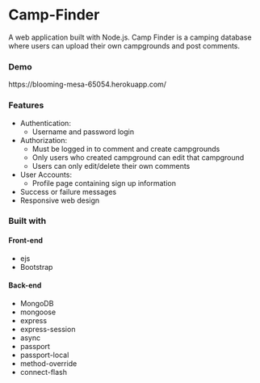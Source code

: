 # Camp-Finder

A web application built with Node.js. Camp Finder is a camping database where users can upload their own campgrounds and post comments.

<h3>Demo</h3>
https://blooming-mesa-65054.herokuapp.com/

<h3>Features</h3>

<ul>
  <li>Authentication:
    <ul>
    <li> Username and password login</li>
    </ul>
  </li>
  
  <li>
  Authorization:
  <ul>
    <li>Must be logged in to comment and create campgrounds</li>
    <li>Only users who created campground can edit that campground</li>
    <li>Users can only edit/delete their own comments</li>
  </ul>
  </li>
  
  <li>User Accounts:
  <ul>
  <li>Profile page containing sign up information</li>
  </ul>
  </li>
  
  <li>Success or failure messages</li>
  <li>Responsive web design</li>
  
</ul>

<h3>Built with</h3>

<h4>Front-end</h4>

<ul>
  <li>ejs</li>
  <li>Bootstrap</li>
</ul>

<h4>Back-end</h4>

<ul>
  <li>MongoDB</li>
  <li>mongoose</li>
  <li>express</li>
  <li>express-session</li>
  <li>async</li>
  <li>passport</li>
  <li>passport-local</li>
  <li>method-override</li>
  <li>connect-flash</li>
</ul>
